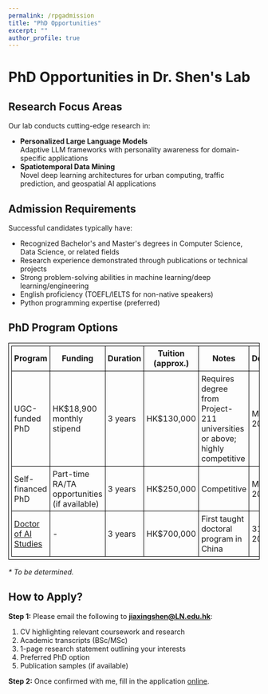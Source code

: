 ```yaml
---
permalink: /rpgadmission
title: "PhD Opportunities"
excerpt: ""
author_profile: true
---
```


<style>
table, th, td {
  border: 1px solid black;
  border-collapse: collapse;
  padding: 0.3em;
}
h2 {
    padding-left: 0;
    text-indent: 0;
}
</style>


# PhD Opportunities in Dr. Shen's Lab

## Research Focus Areas

Our lab conducts cutting-edge research in:

- **Personalized Large Language Models**  
  Adaptive LLM frameworks with personality awareness for domain-specific applications
- **Spatiotemporal Data Mining**  
  Novel deep learning architectures for urban computing, traffic prediction, and geospatial AI applications


## Admission Requirements

Successful candidates typically have:

- Recognized Bachelor's and Master's degrees in Computer Science, Data Science, or related fields 
- Research experience demonstrated through publications or technical projects
- Strong problem-solving abilities in machine learning/deep learning/engineering
- English proficiency (TOEFL/IELTS for non-native speakers)
- Python programming expertise (preferred)


## PhD Program Options

| **Program** | **Funding** | **Duration** | **Tuition (approx.)** | **Notes** | **Deadline** |
|------------|------------|------------|----------------------|----------|------------|
| UGC-funded PhD | HK$18,900 monthly stipend | 3 years | HK$130,000 | Requires degree from Project-211 universities or above; highly competitive | May 2025* |
| Self-financed PhD | Part-time RA/TA opportunities (if available) | 3 years | HK$250,000 | Competitive | May 2025* |
| [Doctor of AI Studies](https://www.ln.edu.hk/sds/dai/dais) | - | 3 years | HK$700,000 | First taught doctoral program in China | 31 June 2025 |

<!-- *\* This is the second round of application for 2025 September intake. Additional rounds may open if vacancies remain available.*  -->
*\* To be determined.* 

## How to Apply?

**Step 1:** Please email the following to **jiaxingshen@LN.edu.hk**:
1. CV highlighting relevant coursework and research
2. Academic transcripts (BSc/MSc)
3. 1-page research statement outlining your interests
4. Preferred PhD option 
5. Publication samples (if available)

**Step 2:** Once confirmed with me, fill in the application [online](https://www.ln.edu.hk/rpg/admission/application-for-admission/online-application).
